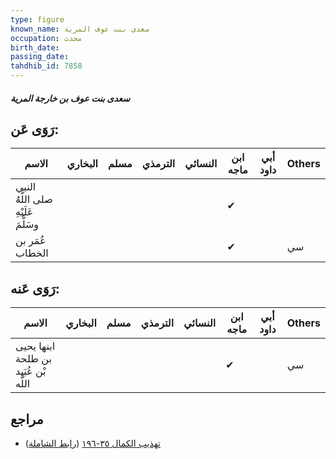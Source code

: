 ```yaml
---
type: figure
known_name: سعدى بنت عوف المرية
occupation: محدث
birth_date:
passing_date:
tahdhib_id: 7858
---
```

##### سعدى بنت عوف بن خارجة المرية

## رَوَى عَن:
| الاسم                               | البخاري | مسلم | الترمذي | النسائي | ابن ماجه | أبي داود | Others |
| ----------------------------------- | ------- | ---- | ------- | ------- | -------- | -------- | ------ |
| النبي صلى اللَّهُ عَلَيْهِ وسَلَّمَ |         |      |         |         | ✔        |          |        |
| عُمَر بن الخطاب                     |         |      |         |         | ✔        |          | سي     |
## رَوَى عَنه:
| الاسم                                | البخاري | مسلم | الترمذي | النسائي | ابن ماجه | أبي داود | Others |
| ------------------------------------ | ------- | ---- | ------- | ------- | -------- | -------- | ------ |
| ابنها يحيى بن طلحة بْن عُبَيد اللَّه |         |      |         |         | ✔        |          | سي     |
## مراجع
- [تهذيب الكمال ٣٥-١٩٦](obsidian://open?vault=Tahdhib-al-Kamal&file=Figures/٧٨٥٨-سعدى%20بنت%20عوف%20بن%20خارجة%20المرية) ([رابط الشاملة](https://shamela.ws/book/3722/18795))